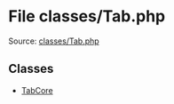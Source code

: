 File classes/Tab.php
=========

Source: [classes/Tab.php](https://github.com/PrestaShop/PrestaShop/blob/1.5.6.1/classes/Tab.php)


Classes
-------

* [TabCore](class.TabCore.md)

